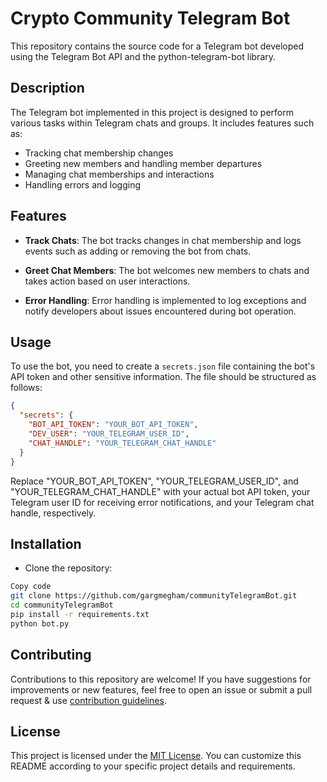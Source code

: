 # Crypto Community Telegram Bot

This repository contains the source code for a Telegram bot developed using the Telegram Bot API and the python-telegram-bot library.

## Description

The Telegram bot implemented in this project is designed to perform various tasks within Telegram chats and groups. It includes features such as:

- Tracking chat membership changes
- Greeting new members and handling member departures
- Managing chat memberships and interactions
- Handling errors and logging

## Features

- **Track Chats**: The bot tracks changes in chat membership and logs events such as adding or removing the bot from chats.

- **Greet Chat Members**: The bot welcomes new members to chats and takes action based on user interactions.

- **Error Handling**: Error handling is implemented to log exceptions and notify developers about issues encountered during bot operation.

## Usage

To use the bot, you need to create a `secrets.json` file containing the bot's API token and other sensitive information. The file should be structured as follows:

```json
{
  "secrets": {
    "BOT_API_TOKEN": "YOUR_BOT_API_TOKEN",
    "DEV_USER": "YOUR_TELEGRAM_USER_ID",
    "CHAT_HANDLE": "YOUR_TELEGRAM_CHAT_HANDLE"
  }
}
```

Replace "YOUR_BOT_API_TOKEN", "YOUR_TELEGRAM_USER_ID", and "YOUR_TELEGRAM_CHAT_HANDLE" with your actual bot API token, your Telegram user ID for receiving error notifications, and your Telegram chat handle, respectively.

## Installation

- Clone the repository:

```bash
Copy code
git clone https://github.com/gargmegham/communityTelegramBot.git
cd communityTelegramBot
pip install -r requirements.txt
python bot.py
```

## Contributing

Contributions to this repository are welcome! If you have suggestions for improvements or new features, feel free to open an issue or submit a pull request & use [contribution guidelines](CONTRIBUTING.md).

## License

This project is licensed under the [MIT License](LICENSE).
You can customize this README according to your specific project details and requirements.
